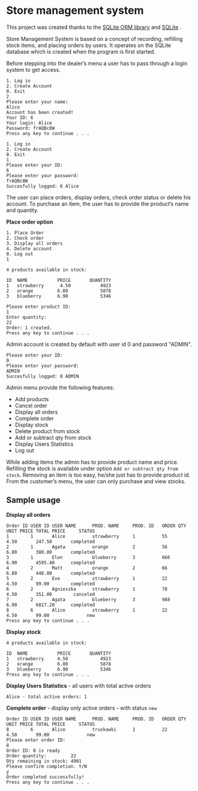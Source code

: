 # Store management system

This project was created thanks to the  [SQLite ORM library](https://github.com/fnc12/sqlite_orm/) and [SQLite](https://www.sqlite.org/) .

Store Management System is based on a concept of recording, refilling stock items, and placing orders by users. It operates on the SQLite database which is created when the program is first started. 

Before stepping into the dealer’s menu a user has to pass through a login system to get access.
```
1. Log in
2. Create Account
0. Exit
2
Please enter your name:
Alice
Account has been created!
Your ID: 6
Your login: Alice
Password: frAQBc8W
Press any key to continue . . .
```
```
1. Log in
2. Create Account
0. Exit
1
Please enter your ID:
6
Please enter your password:
frAQBc8W
Succesfully logged: 6 Alice
```
The user can place orders, display orders, check order status or delete his account. To purchase an item, the user has to provide the product’s name and quantity.

**Place order option**
```
1. Place Order
2. Check order
3. Display all orders
4. Delete account
0. Log out
1

4 products available in stock:

ID  NAME           PRICE       QUANTITY
1   strawberry      4.50           4923
2   orange         6.80            5878
3   blueberry      6.90            5346

Please enter product ID:
1
Enter quantity:
22
Order: 1 created.
Press any key to continue . . .
```

Admin account is created by default with user id 0 and password "ADMIN".
```
Please enter your ID:
0
Please enter your password:
ADMIN
Succesfully logged: 0 ADMIN
```
Admin menu provide the following features:
- Add products
- Cancel order
- Display all orders
- Complete order
- Display stock
- Delete product from stock
- Add or subtract qty from stock
- Display Users Statistics
- Log out

While adding items the admin has to provide product name and price. Refilling the stock is available under option  `Add or subtract qty from stock`. Removing an item is too easy, he/she just has to provide product id. From the customer’s menu, the user can only purchase and view stocks. 

## Sample usage

**Display all orders**
```
Order ID USER ID USER NAME      PROD. NAME     PROD. ID   ORDER QTY  UNIT PRICE TOTAL PRICE     STATUS
1        1       Alice          strawberry     1          55         4.50       247.50       completed
2        1       Agata          orange         2          56         6.80       380.80       completed
3        1       Elon           blueberry      3          666        6.90       4595.40      completed
4        2       Matt           orange         2          66         6.80       448.80       completed
5        2       Eve            strawberry     1          22         4.50       99.00        completed
6        2       Agnieszka      strawberry     1          78         4.50       351.00        canceled
7        2       Agata          blueberry      3          988        6.90       6817.20      completed
8        6       Alice          strawberry     1          22         4.50       99.00              new
Press any key to continue . . .
```

**Display stock**
```
4 products available in stock:

ID  NAME           PRICE       QUANTITY
1   strawberry     4.50            4923
2   orange         6.80            5878
3   blueberry      6.90            5346
Press any key to continue . . .
```
**Display Users Statistics** - all users with total active orders
```
Alice - total active orders: 1
```
**Complete order** - display only active orders - with status `new`
```
Order ID USER ID USER NAME      PROD. NAME     PROD. ID   ORDER QTY  UNIT PRICE TOTAL PRICE     STATUS
8        6       Alice          truskawki      1          22         4.50       99.00              new
Please enter order ID:
8
Order ID: 8 is ready
Order quantity:         22
Qty remaining in stock: 4901
Please confirm completion. Y/N
y
Order completed successfully!
Press any key to continue . . .
```